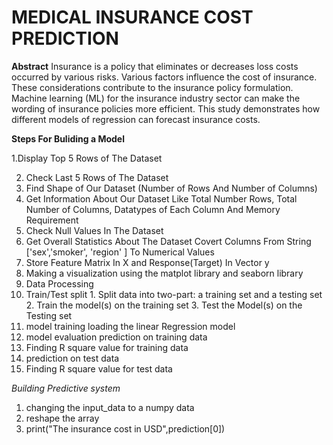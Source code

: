 #  MEDICAL INSURANCE COST PREDICTION 

**Abstract** 
Insurance is a policy that eliminates or decreases loss costs occurred by various risks. Various factors influence the cost of insurance. These considerations contribute to the insurance policy formulation. Machine learning (ML) for the insurance industry sector can make the wording of insurance policies more efficient. This study demonstrates how different models of regression can forecast insurance costs.

**Steps For Buliding a  Model**

1.Display Top 5 Rows of The Dataset

2. Check Last 5 Rows of The Dataset
3. Find Shape of Our Dataset (Number of Rows And Number of Columns)
4. Get Information About Our Dataset Like Total Number Rows, Total Number of Columns, Datatypes of Each Column And Memory Requirement
5. Check Null Values In The Dataset
6. Get Overall Statistics About The Dataset
Covert Columns From String ['sex','smoker', 'region' ] To Numerical Values
8. Store Feature Matrix In X and Response(Target) In Vector y
9. Making a visualization using the matplot library and seaborn library
10. Data Processing 
11. Train/Test split
          1. Split data into two-part: a training set and a testing set
          2. Train the model(s) on the training set
          3. Test the Model(s) on the Testing set
12. model training
    loading the linear Regression model
13. model evaluation
prediction on training data  
14. Finding R square value for training data 
15. prediction on test data 
16. Finding R square value for test data 


*Building Predictive system*
1. changing the input_data to a numpy data
2. reshape the array
3. print("The insurance cost in USD",prediction[0]) 
    


